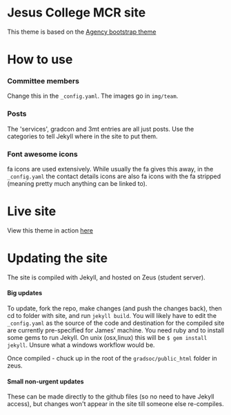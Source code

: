Jesus College MCR site
====================

This theme is based on the [Agency bootstrap theme ](https://github.com/IronSummitMedia/startbootstrap-agency)

# How to use

### Committee members

Change this in the `_config.yaml`. The images go in `img/team`.

### Posts

The 'services', gradcon and 3mt entries are all just posts. Use the categories to tell Jekyll where in the site to put them.

### Font awesome icons

fa icons are used extensively. While usually the fa gives this away, in the `_config.yaml` the contact details icons are also fa icons with the fa stripped (meaning pretty much anything can be linked to).


# Live site

View this theme in action [here](https://mcr.jesus.cam.ac.uk)

# Updating the site

The site is compiled with Jekyll, and hosted on Zeus (student server).

#### Big updates

To update, fork the repo, make changes (and push the changes back), then cd to folder with site, and run `jekyll build`. You will likely have to edit the `_config.yaml` as the source of the code and destination for the compiled site are currently pre-specified for James' machine. You need ruby and to install some gems to run Jekyll. On unix (osx,linux) this will be `$ gem install jekyll`. Unsure what a windows workflow would be.

Once compiled - chuck up in the root of the `gradsoc/public_html` folder in zeus.

#### Small non-urgent updates

These can be made directly to the github files (so no need to have Jekyll access), but changes won't appear in the site till someone else re-compiles.



